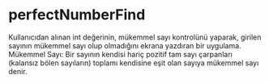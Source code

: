 # perfectNumberFind
Kullanıcıdan alınan int değerinin, mükemmel sayı kontrolünü yaparak, girilen sayının mükemmel sayı olup olmadığını ekrana yazdıran bir uygulama.
Mükemmel Sayı: Bir sayının kendisi hariç pozitif tam sayı çarpanları (kalansız bölen sayıların) toplamı kendisine eşit olan sayıya mükemmel sayı denir.
